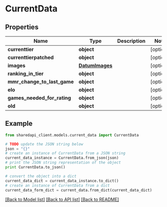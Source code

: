 # CurrentData


## Properties
Name | Type | Description | Notes
------------ | ------------- | ------------- | -------------
**currenttier** | **object** |  | [optional] 
**currenttierpatched** | **object** |  | [optional] 
**images** | [**DatumImages**](DatumImages.md) |  | [optional] 
**ranking_in_tier** | **object** |  | [optional] 
**mmr_change_to_last_game** | **object** |  | [optional] 
**elo** | **object** |  | [optional] 
**games_needed_for_rating** | **object** |  | [optional] 
**old** | **object** |  | [optional] 

## Example

```python
from sharedapi_client.models.current_data import CurrentData

# TODO update the JSON string below
json = "{}"
# create an instance of CurrentData from a JSON string
current_data_instance = CurrentData.from_json(json)
# print the JSON string representation of the object
print CurrentData.to_json()

# convert the object into a dict
current_data_dict = current_data_instance.to_dict()
# create an instance of CurrentData from a dict
current_data_form_dict = current_data.from_dict(current_data_dict)
```
[[Back to Model list]](../README.md#documentation-for-models) [[Back to API list]](../README.md#documentation-for-api-endpoints) [[Back to README]](../README.md)


